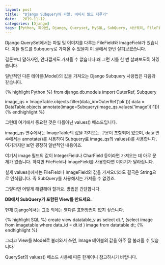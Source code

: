 ```yaml
---
layout: post
title:  "Django Subquery와 파일, 이미지 필드 다루기"
date:   2019-11-12
categories: [Django]
tags: [Python, 파이썬, Django, Queryset, MySQL, SubQuery, 서브쿼리, FileField, ImageField, SQL]
---
```


Django QuerySet에서는 파일 및 이미지를 다루는 FileField와 ImageField가 있습니다. 이들 필드를 Subquery로 가져올 수 있을지 이 글에서 한번 살펴보겠습니다.

결론부터 말하자면, 안타깝게도 가져올 수 없습니다.왜 그런 지를 한 번 살펴보도록 하겠습니다.

일반적인 다른 테이블(Model)의 값을 가져오는 Django Subquery 사용법은 다음과 같습니다.

{% highlight Python %}
from django.db.models import OuterRef, Subquery

image_qs = ImageTable.objects.filter(data_id=OuterRef('pk')))
data = DataTable.objects.annotate(image=Subquery(image_qs.values('image')[:1]))
{% endhighlight %}

그런데 여기에서 중요한 것은 다름아닌 values() 메소드입니다.

image_qs 변수에서는 ImageTable의 값을 가져오는 구문이 포함되어 있으며, data 변수에서는 annotate()를 사용하여 Subquery로 image_qs의 values()를 사용합니다. 여기까지만 보면 굉장히 일반적인 내용이죠.

여기서 image 필드의 값이 IntegerField나 CharField 등이라면 가져오는 데 아무 문제가 없습니다. 하지만 FileField나 ImageField를 사용한다면 이야기가 달라집니다.

실제 values()에서는 FileField나 ImageField의 값을 가져오더라도 결국은 String으로 인식됩니다. 즉 SubQuery를 사용해서는 가져올 수 없겠죠.

그렇다면 어떻게 해결해야 할까요. 방법은 간단합니다.

<b>DB에서 SubQuery가 포함된 View를 만드세요.</b>

현재 Django에서는 그것 외에는 별다른 표현방법이 없지 싶습니다.

{% highlight SQL %}
create view datatable_v as
select dt.*,
       (select image from imagetable where data_id = dt.id ) image
  from datatable dt;
{% endhighlight %}

그리고 View를 Model로 불러와서 쓰면, Image 테이블의 값을 아주 잘 불러올 수 있습니다.

QuerySet의 values() 메소드 사용에 따른 한계이니 참고하시기 바랍니다.
